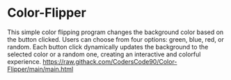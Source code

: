 # Color-Flipper
 This simple color flipping program changes the background color based on the button clicked. Users can choose from four options: green, blue, red, or random. Each button click dynamically updates the background to the selected color or a random one, creating an interactive and colorful experience.
https://raw.githack.com/CodersCode90/Color-Flipper/main/main.html
